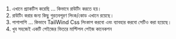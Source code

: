 1. এখানে প্র্যাকটিস করেছি ... কিভাবে রাউটিং করতে হয়।
2. রাউটিং করার জন্য কিছু গুরতবপূরণ লিংক/কোড এখানে রয়েছে।
3. পাশাপাশি ... কিভাবে TailWind Css লিংকাপ করবো এবং ব্যাবহার করবো সেটিও করা হয়েছে।
4. খুব সহজেই একটি পেইজের ভিতরে মাল্টিপল পেইজ কানেকশন 


